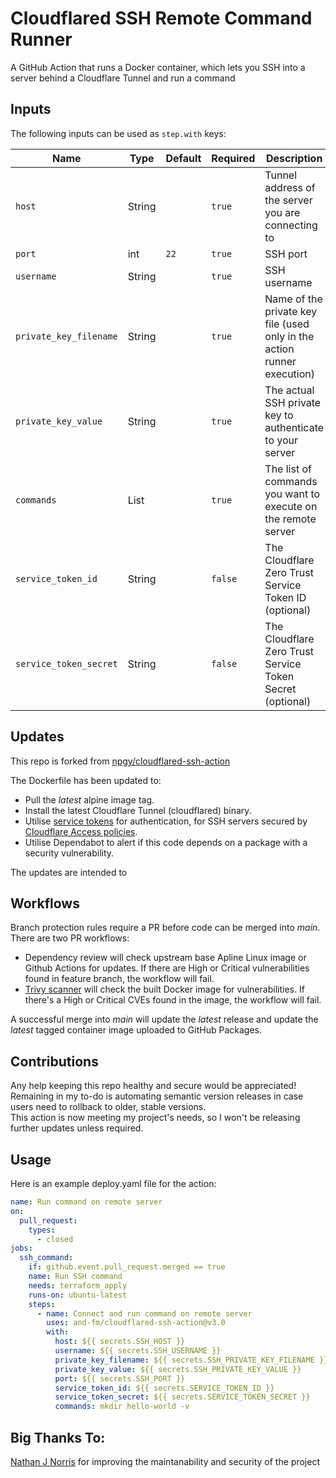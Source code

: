 # Cloudflared SSH Remote Command Runner

A GitHub Action that runs a Docker container, which lets you SSH into a server behind a Cloudflare Tunnel and run a command

## Inputs

The following inputs can be used as `step.with` keys:

| Name                   | Type   | Default | Required | Description                                                             |
| ---------------------- | ------ | ------- | -------- | ----------------------------------------------------------------------- |
| `host`                 | String |         | `true`   | Tunnel address of the server you are connecting to                      |
| `port`                 | int    | `22`    | `true`   | SSH port                                                                |
| `username`             | String |         | `true`   | SSH username                                                            |
| `private_key_filename` | String |         | `true`   | Name of the private key file (used only in the action runner execution) |
| `private_key_value`    | String |         | `true`   | The actual SSH private key to authenticate to your server               |
| `commands         `    | List   |         | `true`   | The list of commands you want to execute on the remote server           |
| `service_token_id`     | String |         | `false`  | The Cloudflare Zero Trust Service Token ID (optional)                   |
| `service_token_secret` | String |         | `false`  | The Cloudflare Zero Trust Service Token Secret (optional)               |

## Updates

This repo is forked from [npgy/cloudflared-ssh-action](https://github.com/npgy/cloudflared-ssh-action)

The Dockerfile has been updated to:

- Pull the _latest_ alpine image tag.
- Install the latest Cloudflare Tunnel (cloudflared) binary.
- Utilise [service tokens](https://developers.cloudflare.com/cloudflare-one/identity/service-tokens/) for authentication, for SSH servers secured by [Cloudflare Access policies](https://developers.cloudflare.com/cloudflare-one/policies/access/).
- Utilise Dependabot to alert if this code depends on a package with a security vulnerability.

The updates are intended to

## Workflows

Branch protection rules require a PR before code can be merged into _main_. There are two PR workflows:

- Dependency review will check upstream base Apline Linux image or Github Actions for updates. If there are High or Critical vulnerabilities found in feature branch, the workflow will fail.
- [Trivy scanner](https://github.com/aquasecurity/trivy) will check the built Docker image for vulnerabilities. If there's a High or Critical CVEs found in the image, the workflow will fail.

A successful merge into _main_ will update the _latest_ release and update the _latest_ tagged container image uploaded to GitHub Packages.

## Contributions

Any help keeping this repo healthy and secure would be appreciated! \
Remaining in my to-do is automating semantic version releases in case users need to rollback to older, stable versions. \
This action is now meeting my project's needs, so I won't be releasing further updates unless required.

## Usage

Here is an example deploy.yaml file for the action:

```yaml
name: Run command on remote server
on:
  pull_request:
    types:
      - closed
jobs:
  ssh_command:
    if: github.event.pull_request.merged == true
    name: Run SSH command
    needs: terraform_apply
    runs-on: ubuntu-latest
    steps:
      - name: Connect and run command on remote server
        uses: and-fm/cloudflared-ssh-action@v3.0
        with:
          host: ${{ secrets.SSH_HOST }}
          username: ${{ secrets.SSH_USERNAME }}
          private_key_filename: ${{ secrets.SSH_PRIVATE_KEY_FILENAME }}
          private_key_value: ${{ secrets.SSH_PRIVATE_KEY_VALUE }}
          port: ${{ secrets.SSH_PORT }}
          service_token_id: ${{ secrets.SERVICE_TOKEN_ID }}
          service_token_secret: ${{ secrets.SERVICE_TOKEN_SECRET }}
          commands: mkdir hello-world -v
```

## Big Thanks To:

[Nathan J Norris](https://github.com/nathanjnorris) for improving the maintanability and security of the project
